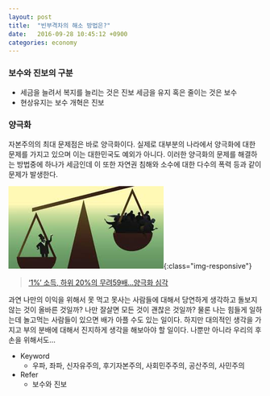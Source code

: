 ```yaml
---
layout: post
title:  "빈부격차의 해소 방법은?"
date:   2016-09-28 10:45:12 +0900
categories: economy
---
```

### 보수와 진보의 구분
- 세금을 늘려서 복지를 늘리는 것은 진보 세금을 유지 혹은 줄이는 것은 보수
- 현상유지는 보수 개혁은 진보

### 양극화

자본주의의 최대 문제점은 바로 양극화이다. 실제로 대부분의 나라에서 양극화에 대한 문제를 가지고 있으며 이는 대한민국도 예외가 아니다.
이러한 양극화의 문제를 해결하는 방법중에 하나가 세금인데 이 또한 자연권 침해와 소수에 대한 다수의 폭력 등과 같이 문제가 발생한다.

![양극화](/images/rich-poor.jpeg){:class="img-responsive"}

> [‘1%’ 소득, 하위 20%의 무려59배…양극화 심각](http://www.gobalnews.com/news/articleView.html?idxno=2613)

과연 나만의 이익을 위해서 못 먹고 못사는 사람들에 대해서 당연하게 생각하고 돌보지 않는 것이 올바른 것일까? 나만 잘살면 모든 것이 괜찮은 것일까?
물론 나는 힘들게 일하는데 놀고먹는 사람들이 있으면 배가 아플 수도 있는 일이다. 하지만 대의적인 생각을 가지고 부의 분배에 대해서 진지하게 생각을 해보아야 할 일이다. 나뿐만 아니라 우리의 후손을 위해서도...

- Keyword
  - 우파, 좌파, 신자유주의, 후기자본주의, 사회민주주의, 공산주의, 사민주의
- Refer
  - 보수와 진보

